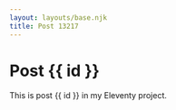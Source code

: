 ```yaml
---
layout: layouts/base.njk
title: Post 13217
---
```


# Post {{ id }}

This is post {{ id }} in my Eleventy project.
